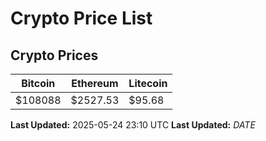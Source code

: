 # Crypto Price List

## Crypto Prices
| Bitcoin | Ethereum | Litecoin |
| ------- | -------- | -------- |
| $108088 | $2527.53 | $95.68 |
**Last Updated:** 2025-05-24 23:10 UTC
**Last Updated:** $DATE$
